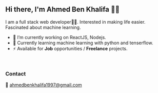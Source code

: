 ## Hi there, I'm Ahmed Ben Khalifa 👋🚀

I am a full stack web developer👨‍💻. Interested in making life easier. Fascinated about machine learning.

- 🔭 I’m currently working on ReactJS, Nodejs.
- 🍔 Currently learning machine learning with python and tenserflow.
- ⚡  Available for **Job** opportunities / **Freelance** projects.
<br/>

### Contact

📧 ahmedbenkhalifa1997@gmail.com

<br/>
<br/>
